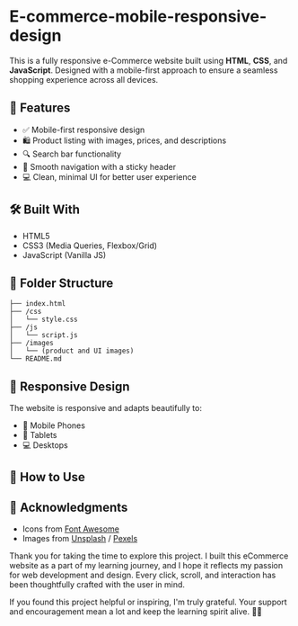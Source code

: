 # E-commerce-mobile-responsive-design

This is a fully responsive e-Commerce website built using **HTML**, **CSS**, and **JavaScript**. Designed with a mobile-first approach to ensure a seamless shopping experience across all devices.

## 🚀 Features

* ✅ Mobile-first responsive design
* 🛍️ Product listing with images, prices, and descriptions
* 🔍 Search bar functionality
* 🧭 Smooth navigation with a sticky header
* 💻 Clean, minimal UI for better user experience

## 🛠️ Built With

* HTML5
* CSS3 (Media Queries, Flexbox/Grid)
* JavaScript (Vanilla JS)

## 📁 Folder Structure

```
├── index.html
├── /css
│   └── style.css
├── /js
│   └── script.js
├── /images
│   └── (product and UI images)
└── README.md
```

## 📱 Responsive Design

The website is responsive and adapts beautifully to:

* 📱 Mobile Phones
* 📱 Tablets
* 💻 Desktops

## 📌 How to Use




## 🙌 Acknowledgments

* Icons from [Font Awesome](https://fontawesome.com/)
* Images from [Unsplash](https://unsplash.com/) / [Pexels](https://pexels.com/)



Thank you for taking the time to explore this project. I built this eCommerce website as a part of my learning journey, and I hope it reflects my passion for web development and design. Every click, scroll, and interaction has been thoughtfully crafted with the user in mind.

If you found this project helpful or inspiring, I'm truly grateful. Your support and encouragement mean a lot and keep the learning spirit alive. 🌱✨
